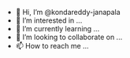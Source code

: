 - 👋 Hi, I’m @kondareddy-janapala
- 👀 I’m interested in ...
- 🌱 I’m currently learning ...
- 💞️ I’m looking to collaborate on ...
- 📫 How to reach me ...

<!---
kondareddy-janapala/kondareddy-janapala is a ✨ special ✨ repository because its `README.md` (this file) appears on your GitHub profile.
You can click the Preview link to take a look at your changes.
--->
